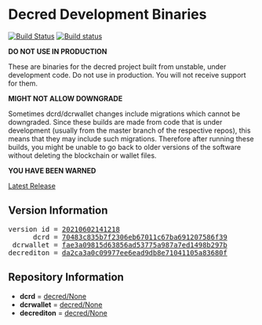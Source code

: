 
# Decred Development Binaries

[![Build Status](https://travis-ci.org/matheusd/decred-weekly-builds.svg?branch=v20210602141218)](https://travis-ci.org/matheusd/decred-weekly-builds) [![Build status](https://ci.appveyor.com/api/projects/status/hncgrnv0xuqb6s3c/branch/master?svg=true)](https://ci.appveyor.com/project/matheusd/decred-weekly-builds/branch/master)


**DO NOT USE IN PRODUCTION**

These are binaries for the decred project built from unstable, under development
code. Do not use in production. You will not receive support for them.

**MIGHT NOT ALLOW DOWNGRADE**

Sometimes dcrd/dcrwallet changes include migrations which cannot be downgraded.
Since these builds are made from code that is under development (usually from
the master branch of the respective repos), this means that they may include such
migrations. Therefore after running these builds, you might be unable to go back
to older versions of the software without deleting the blockchain or wallet
files.

**YOU HAVE BEEN WARNED**

[Latest Release](https://github.com/matheusd/decred-weekly-builds/releases/latest)

## Version Information

<pre>
version id = <a href="https://github.com/matheusd/decred-weekly-builds/releases/tag/v20210602141218">20210602141218</a>
      dcrd = <a href="https://github.com/decred/dcrd/commits/70483c835b7f2306eb67011c67ba691207586f39">70483c835b7f2306eb67011c67ba691207586f39</a>
 dcrwallet = <a href="https://github.com/decred/dcrwallet/commits/fae3a09815d63856ad53775a987a7ed1498b297b">fae3a09815d63856ad53775a987a7ed1498b297b</a>
decrediton = <a href="https://github.com/decred/decrediton/commits/da2ca3a0c09977ee6ead9db8e71041105a83680f">da2ca3a0c09977ee6ead9db8e71041105a83680f</a>
</pre>

## Repository Information

- **dcrd** = [decred/None](https://github.com/decred/dcrd)
- **dcrwallet** = [decred/None](https://github.com/decred/dcrwallet)
- **decrediton** = [decred/None](https://github.com/decred/decrediton)


